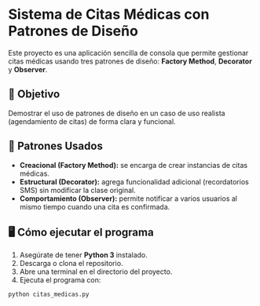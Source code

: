 # Sistema de Citas Médicas con Patrones de Diseño

Este proyecto es una aplicación sencilla de consola que permite gestionar citas médicas usando tres patrones de diseño: **Factory Method**, **Decorator** y **Observer**.

## 🎯 Objetivo

Demostrar el uso de patrones de diseño en un caso de uso realista (agendamiento de citas) de forma clara y funcional.

## 🧱 Patrones Usados

- **Creacional (Factory Method):** se encarga de crear instancias de citas médicas.
- **Estructural (Decorator):** agrega funcionalidad adicional (recordatorios SMS) sin modificar la clase original.
- **Comportamiento (Observer):** permite notificar a varios usuarios al mismo tiempo cuando una cita es confirmada.

## 🖥️ Cómo ejecutar el programa

1. Asegúrate de tener **Python 3** instalado.
2. Descarga o clona el repositorio.
3. Abre una terminal en el directorio del proyecto.
4. Ejecuta el programa con:

```bash
python citas_medicas.py
